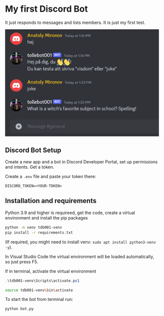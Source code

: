 # My first Discord Bot

It just responds to messages and lists members. It is just my first test.

![discord bot in a guild channel](media/image.png)

## Discord Bot Setup

Create a new app and a bot in Discord Developer Portal, set up permissions and intents. Get a token.

Create a `.env` file and paste your token there:

```
DISCORD_TOKEN=<YOUR-TOKEN>
```

## Installation and requirements

Python 3.9 and higher is requireed, get the code, create a virtual environment and install the pip packages

```bash
python -m venv tdb001-venv
pip install -r requirements.txt
```

(If required, you might need to install venv: `sudo apt install python3-venv -y`).

In Visual Studio Code the virtual environment will be loaded automatically, so just press F5.

If in terminal, activate the virtual environment

```powershell
.\tdb001-venv\Scripts\activate.ps1
```

```bash
source tdb001-venv\bin\activate
```

To start the bot from terminal run:

```bash
python bot.py
```


